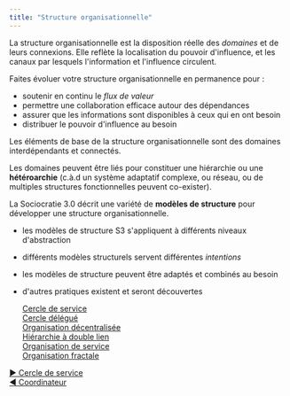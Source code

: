 ```yaml
---
title: "Structure organisationnelle"
---
```



La structure organisationnelle est la disposition réelle des <dfn data-info="Domaine: Une zone d&apos;influence, d’activité et de prise de décisions distincte au sein d&apos;une organisation.">domaines</dfn> et de leurs connexions. Elle reflète la localisation du pouvoir d'influence, et les canaux par lesquels l'information et l'influence circulent.

Faites évoluer votre structure organisationnelle en permanence pour :

- soutenir en continu le <dfn data-info="Flux de valeur: Les livrables voyageant traversant une organisation vers les clients ou d&apos;autres intervenants.">flux de valeur</dfn>
- permettre une collaboration efficace autour des dépendances
- assurer que les informations sont disponibles à ceux qui en ont besoin
- distribuer le pouvoir d'influence au besoin

Les éléments de base de la structure organisationnelle sont des domaines interdépendants et connectés.

Les domaines peuvent être liés pour constituer une hiérarchie ou une **hétéroarchie** (c.à.d un système adaptatif complexe, ou réseau, ou de multiples structures fonctionnelles peuvent co-exister).

La Sociocratie 3.0 décrit une variété de **modèles de structure** pour développer une structure organisationnelle.

- les modèles de structure S3 s'appliquent à différents niveaux d'abstraction
- différents modèles structurels servent différentes <dfn data-info="Intention: La motivation d&apos;un groupe ou d&apos;une personne pour répondre à une situation particulière.">intentions</dfn>
- les modèles de structure peuvent être adaptés et combinés au besoin
- d'autres pratiques existent et seront découvertes

  <dt><a href="service-circle.html">Cercle de service</a></dt>
  <dd></dd>

  <dt><a href="delegate-circle.html">Cercle délégué</a></dt>
  <dd></dd>

  <dt><a href="peach-organization.html">Organisation décentralisée</a></dt>
  <dd></dd>

  <dt><a href="double-linked-hierarchy.html">Hiérarchie à double lien</a></dt>
  <dd></dd>

  <dt><a href="service-organization.html">Organisation de service</a></dt>
  <dd></dd>

  <dt><a href="fractal-organization.html">Organisation fractale</a></dt>
  <dd></dd>


[&#9654; Cercle de service](service-circle.html)<br/>[&#9664; Coordinateur](coordinator.html)

